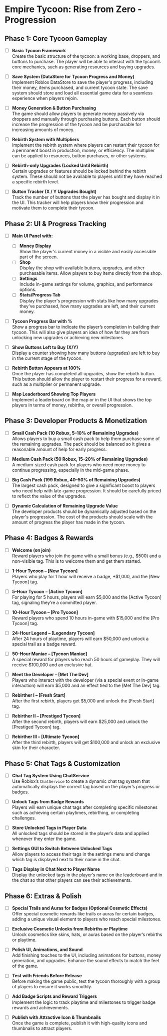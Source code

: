 # Empire Tycoon: Rise from Zero - Progression

## Phase 1: Core Tycoon Gameplay

- [ ] **Basic Tycoon Framework**  
  Create the basic structure of the tycoon: a working base, droppers, and buttons to purchase. The player will be able to interact with the tycoon’s core mechanics, such as generating resources and buying upgrades.

- [ ] **Save System (DataStore for Tycoon Progress and Money)**  
  Implement Roblox DataStore to save the player's progress, including their money, items purchased, and current tycoon state. The save system should store and load all essential game data for a seamless experience when players rejoin.

- [ ] **Money Generation & Button Purchasing**  
  The game should allow players to generate money passively via droppers and manually through purchasing buttons. Each button should increase the progression of the tycoon and be purchasable for increasing amounts of money.

- [ ] **Rebirth System with Multipliers**  
  Implement the rebirth system where players can restart their tycoon for a permanent boost in production, money, or efficiency. The multiplier can be applied to resources, button purchases, or other systems.

- [ ] **Rebirth-only Upgrades (Locked Until Rebirth)**  
  Certain upgrades or features should be locked behind the rebirth system. These should not be available to players until they have reached a specific rebirth level.

- [ ] **Button Tracker (X / Y Upgrades Bought)**  
  Track the number of buttons that the player has bought and display it in the UI. This tracker will help players know their progression and motivate them to complete their tycoon.

## Phase 2: UI & Progress Tracking

- [ ] **Main UI Panel with:**
  - [ ] **Money Display**  
    Show the player's current money in a visible and easily accessible part of the screen.
  - [ ] **Shop**  
    Display the shop with available buttons, upgrades, and other purchasable items. Allow players to buy items directly from the shop.
  - [ ] **Settings**  
    Include in-game settings for volume, graphics, and performance options.
  - [ ] **Stats/Progress Tab**  
    Display the player's progression with stats like how many upgrades they've purchased, how many upgrades are left, and their current money.

- [ ] **Tycoon Progress Bar with %**  
  Show a progress bar to indicate the player’s completion in building their tycoon. This will also give players an idea of how far they are from unlocking new upgrades or achieving new milestones.

- [ ] **Show Buttons Left to Buy (X/Y)**  
  Display a counter showing how many buttons (upgrades) are left to buy in the current stage of the tycoon.

- [ ] **Rebirth Button Appears at 100%**  
  Once the player has completed all upgrades, show the rebirth button. This button should allow the player to restart their progress for a reward, such as a multiplier or permanent upgrade.

- [ ] **Map Leaderboard Showing Top Players**  
  Implement a leaderboard on the map or in the UI that shows the top players in terms of money, rebirths, or overall progression.

## Phase 3: Developer Products & Monetization

- [ ] **Small Cash Pack (10 Robux, 5–10% of Remaining Upgrades)**  
  Allows players to buy a small cash pack to help them purchase some of the remaining upgrades. The pack should be balanced so it gives a reasonable amount of help for early progress.

- [ ] **Medium Cash Pack (50 Robux, 15–20% of Remaining Upgrades)**  
  A medium-sized cash pack for players who need more money to continue progressing, especially in the mid-game phase.

- [ ] **Big Cash Pack (199 Robux, 40–50% of Remaining Upgrades)**  
  The largest cash pack, designed to give a significant boost to players who need help with late-game progression. It should be carefully priced to reflect the value of the upgrades.

- [ ] **Dynamic Calculation of Remaining Upgrade Value**  
  The developer products should be dynamically adjusted based on the player's progression. The cost of the products should scale with the amount of progress the player has made in the tycoon.

## Phase 4: Badges & Rewards

- [ ] **Welcome (on join)**  
  Reward players who join the game with a small bonus (e.g., $500) and a non-visible tag. This is to welcome them and get them started.

- [ ] **1-Hour Tycoon – [New Tycoon]**  
  Players who play for 1 hour will receive a badge, +$1,000, and the [New Tycoon] tag.

- [ ] **5-Hour Tycoon – [Active Tycoon]**  
  For playing for 5 hours, players will earn $5,000 and the [Active Tycoon] tag, signaling they’re a committed player.

- [ ] **10-Hour Tycoon – [Pro Tycoon]**  
  Reward players who spend 10 hours in-game with $15,000 and the [Pro Tycoon] tag.

- [ ] **24-Hour Legend – [Legendary Tycoon]**  
  After 24 hours of playtime, players will earn $50,000 and unlock a special trail as a badge reward.

- [ ] **50-Hour Maniac – [Tycoon Maniac]**  
  A special reward for players who reach 50 hours of gameplay. They will receive $100,000 and an exclusive hat.

- [ ] **Meet the Developer – [Met The Dev]**  
  Players who interact with the developer (via a special event or in-game interaction) will earn $5,000 and an effect tied to the [Met The Dev] tag.

- [ ] **Rebirther I – [Fresh Start]**  
  After the first rebirth, players get $5,000 and unlock the [Fresh Start] tag.

- [ ] **Rebirther II – [Prestiged Tycoon]**  
  After the second rebirth, players will earn $25,000 and unlock the [Prestiged Tycoon] tag.

- [ ] **Rebirther III – [Ultimate Tycoon]**  
  After the third rebirth, players will get $100,000 and unlock an exclusive skin for their character.

## Phase 5: Chat Tags & Customization

- [ ] **Chat Tag System Using ChatService**  
  Use Roblox’s `ChatService` to create a dynamic chat tag system that automatically displays the correct tag based on the player’s progress or badges.

- [ ] **Unlock Tags from Badge Rewards**  
  Players will earn unique chat tags after completing specific milestones such as achieving certain playtimes, rebirthing, or completing challenges.

- [ ] **Store Unlocked Tags in Player Data**  
  All unlocked tags should be stored in the player’s data and applied whenever they enter the game.

- [ ] **Settings GUI to Switch Between Unlocked Tags**  
  Allow players to access their tags in the settings menu and change which tag is displayed next to their name in the chat.

- [ ] **Tags Display in Chat Next to Player Name**  
  Display the unlocked tags in the player’s name on the leaderboard and in the chat so that other players can see their achievements.

## Phase 6: Extras & Polish

- [ ] **Special Trails and Auras for Badges (Optional Cosmetic Effects)**  
  Offer special cosmetic rewards like trails or auras for certain badges, adding a unique visual element to players who reach special milestones.

- [ ] **Exclusive Cosmetic Unlocks from Rebirths or Playtime**  
  Unlock cosmetics like skins, hats, or auras based on the player’s rebirths or playtime.

- [ ] **Polish UI, Animations, and Sound**  
  Add finishing touches to the UI, including animations for buttons, money generation, and upgrades. Enhance the sound effects to match the feel of the game.

- [ ] **Test with Friends Before Release**  
  Before making the game public, test the tycoon thoroughly with a group of players to ensure it works smoothly.

- [ ] **Add Badge Scripts and Reward Triggers**  
  Implement the logic to track playtime and milestones to trigger badge rewards and achievements.

- [ ] **Publish with Attractive Icon & Thumbnails**  
  Once the game is complete, publish it with high-quality icons and thumbnails to attract players.
